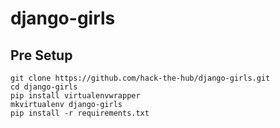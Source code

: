 # django-girls

## Pre Setup

```
git clone https://github.com/hack-the-hub/django-girls.git
cd django-girls
pip install virtualenvwrapper
mkvirtualenv django-girls
pip install -r requirements.txt
```


